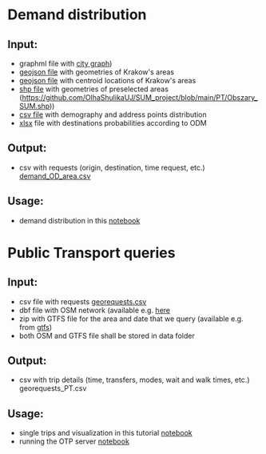 # Demand distribution
## Input:
* graphml file with [city graph](https://github.com/OlhaShulikaUJ/SUM_project/blob/main/PT/Krakow.graphml))
* [geojson file](https://github.com/OlhaShulikaUJ/SUM_project/blob/main/PT/krk.geojson) with geometries of Krakow's areas
* [geojson file](https://github.com/OlhaShulikaUJ/SUM_project/blob/main/PT/krk_centroid.geojson) with centroid locations of Krakow's areas
* [shp file](https://www.interline.io/osm/extracts/) with geometries of preselected areas (https://github.com/OlhaShulikaUJ/SUM_project/blob/main/PT/Obszary_SUM.shp))
* [csv file](https://github.com/OlhaShulikaUJ/SUM_project/blob/main/PT/demografia_KRK.csv) with demography and address points distribution 
* [xlsx](https://github.com/OlhaShulikaUJ/SUM_project/blob/main/PT/Krakow_model_OD_matrices.xlsx) file with destinations probabilities according to ODM

## Output:
* csv with requests (origin, destination, time request, etc.) [demand_OD_area.csv](https://github.com/OlhaShulikaUJ/SUM_project/tree/main/PT/demand_area)

## Usage:
* demand distribution in this [notebook](https://github.com/OlhaShulikaUJ/SUM_project/blob/main/PT/demand_distribution.ipynb)

# Public Transport queries
## Input:
* csv file with requests [georequests.csv](https://github.com/OlhaShulikaUJ/SUM_project/tree/main/PT/demand_area)
* dbf file with OSM network (available e.g. [here](https://www.interline.io/osm/extracts/)
* zip with GTFS file for the area and date that we query (available e.g. from [gtfs](https://gtfs.ztp.krakow.pl/))
* both OSM and GTFS file shall be stored in data folder

## Output:
* csv with trip details (time, transfers, modes, wait and walk times, etc.) georequests_PT.csv

## Usage:
* single trips and visualization in this tutorial [notebook](https://github.com/OlhaShulikaUJ/SUM_project/blob/main/PT/tutorial-KRK.ipynb)
* running the OTP server [notebook](https://github.com/OlhaShulikaUJ/SUM_project/blob/main/PT/run%20OTP%20server-KRK.ipynb)
